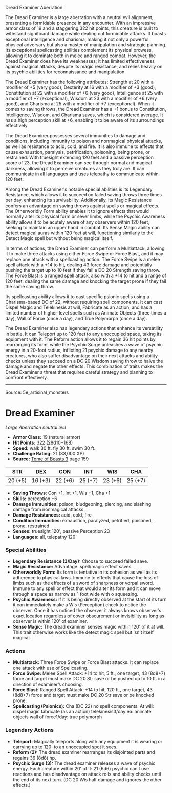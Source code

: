 <MonsterName/>Dread Examiner</MonsterName>
<CreatureType/>Aberration</CreatureType>

<summary>The Dread Examiner is a large aberration with a neutral evil alignment, presenting a formidable presence in any encounter. With an impressive armor class of 19 and a staggering 322 hit points, this creature is built to withstand significant damage while dealing out formidable attacks. It boasts exceptional intelligence and charisma, making it not only a powerful physical adversary but also a master of manipulation and strategic planning. Its exceptional spellcasting abilities complement its physical prowess, allowing it to dominate both in melee and ranged combat. However, the Dread Examiner does have its weaknesses; it has limited effectiveness against magical attacks, despite its magic resistance, and relies heavily on its psychic abilities for reconnaissance and manipulation.</summary>

<detail>

The Dread Examiner has the following attributes: Strength at 20 with a modifier of +5 (very good), Dexterity at 16 with a modifier of +3 (good), Constitution at 22 with a modifier of +6 (very good), Intelligence at 25 with a modifier of +7 (exceptional), Wisdom at 23 with a modifier of +6 (very good), and Charisma at 25 with a modifier of +7 (exceptional). When it comes to saving throws, the Dread Examiner has a +1 bonus to Constitution, Intelligence, Wisdom, and Charisma saves, which is considered average. It has a high perception skill at +6, enabling it to be aware of its surroundings effectively.

The Dread Examiner possesses several immunities to damage and conditions, including immunity to poison and nonmagical physical attacks, as well as resistance to acid, cold, and fire. It is also immune to effects that cause exhaustion, paralysis, petrification, poisoning, being prone, or restrained. With truesight extending 120 feet and a passive perception score of 23, the Dread Examiner can see through normal and magical darkness, allowing it to perceive creatures as they truly are. It can communicate in all languages and uses telepathy to communicate within 120 feet.

Among the Dread Examiner's notable special abilities is its Legendary Resistance, which allows it to succeed on failed saving throws three times per day, enhancing its survivability. Additionally, its Magic Resistance confers an advantage on saving throws against spells or magical effects. The Otherworldly Form ability enables it to ignore effects that would normally alter its physical form or sever limbs, while the Psychic Awareness ability allows it to be acutely aware of any observers within 120 feet, seeking to maintain an upper hand in combat. Its Sense Magic ability can detect magical auras within 120 feet at will, functioning similarly to the Detect Magic spell but without being magical itself.

In terms of actions, the Dread Examiner can perform a Multiattack, allowing it to make three attacks using either Force Swipe or Force Blast, and it may replace one attack with a spellcasting action. The Force Swipe is a melee spell attack with a +14 to hit, dealing 43 force damage and potentially pushing the target up to 10 feet if they fail a DC 20 Strength saving throw. The Force Blast is a ranged spell attack, also with a +14 to hit and a range of 120 feet, dealing the same damage and knocking the target prone if they fail the same saving throw.

Its spellcasting ability allows it to cast specific psionic spells using a Charisma-based DC of 22, without requiring spell components. It can cast Dispel Magic and Telekinesis at will, Fabricate as an action, and has a limited number of higher-level spells such as Animate Objects (three times a day), Wall of Force (once a day), and True Polymorph (once a day).

The Dread Examiner also has legendary actions that enhance its versatility in battle. It can Teleport up to 120 feet to any unoccupied space, taking its equipment with it. The Reform action allows it to regain 36 hit points by rearranging its form, while the Psychic Surge unleashes a wave of psychic energy in a 20-foot radius, inflicting 21 psychic damage to any nearby creatures, who also suffer disadvantage on their next attacks and ability checks unless they succeed on a DC 20 Wisdom saving throw to halve the damage and negate the other effects. This combination of traits makes the Dread Examiner a threat that requires careful strategy and planning to confront effectively.</detail>



---

Source: 5e_artisinal_monsters

# Dread Examiner

*Large* *Aberration* *neutral evil*

- **Armor Class:** 19 (natural armor)
- **Hit Points:** 322 (28d10+168)
- **Speed:** walk 30 ft. fly 30 ft. swim 30 ft.
- **Challenge Rating:** 21 (33,000 XP)
- **Source:** [Tome of Beasts 3](https://koboldpress.com/kpstore/product/tome-of-beasts-3-for-5th-edition/) page 159

| STR | DEX | CON | INT | WIS | CHA |
| --- | --- | --- | --- | --- | --- |
| 20 (+5) | 16 (+3) | 22 (+6) | 25 (+7) | 23 (+6) | 25 (+7) |

- **Saving Throws**: Con +1, Int +1, Wis +1, Cha +1
- **Skills:** perception +6
- **Damage Immunities:** poison; bludgeoning, piercing, and slashing damage from nonmagical attacks
- **Damage Resistances:** acid, cold, fire
- **Condition Immunities:** exhaustion, paralyzed, petrified, poisoned, prone, restrained
- **Senses:** truesight 120', passive Perception 23
- **Languages:** all, telepathy 120'

### Special Abilities

- **Legendary Resistance (3/Day):** Choose to succeed failed save.
- **Magic Resistance:** Advantage: spell/magic effect saves.
- **Otherworldly Form:** Its form is tentative in its cohesion as well as its adherence to physical laws. Immune to effects that cause the loss of limbs such as the effects of a sword of sharpness or vorpal sword. Immune to any spell or effect that would alter its form and it can move through a space as narrow as 1 foot wide with o squeezing.
- **Psychic Awareness:** If it is being directly observed at the start of its turn it can immediately make a Wis (Perception) check to notice the observer. Once it has noticed the observer it always knows observer’s exact location regardless of cover obscurement or invisibility as long as observer is within 120' of examiner.
- **Sense Magic:** The dread examiner senses magic within 120' of it at will. This trait otherwise works like the detect magic spell but isn’t itself magical.

### Actions

- **Multiattack:** Three Force Swipe or Force Blast attacks. It can replace one attack with use of Spellcasting.
- **Force Swipe:** Melee Spell Attack: +14 to hit, 5 ft., one target, 43 (8d8+7) force and target must make DC 20 Str save or be pushed up to 10 ft. in a direction of examiner’s choosing.
- **Force Blast:** Ranged Spell Attack: +14 to hit, 120 ft., one target, 43 (8d8+7) force and target must make DC 20 Str save or be knocked prone.
- **Spellcasting (Psionics):** Cha (DC 22) no spell components: At will: dispel magic fabricate (as an action) telekinesis3/day ea: animate objects wall of force1/day: true polymorph



### Legendary Actions

- **Teleport:** Magically teleports along with any equipment it is wearing or carrying up to 120' to an unoccupied spot it sees.
- **Reform (2):** The dread examiner rearranges its disjointed parts and regains 36 (8d8) hp.
- **Psychic Surge (3):** The dread examiner releases a wave of psychic energy. Each creature within 20' of it: 21 (6d6) psychic can’t use reactions and has disadvantage on attack rolls and ability checks until the end of its next turn. (DC 20 Wis half damage and ignores the other effects.)


